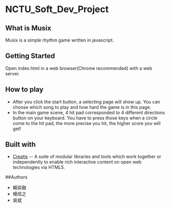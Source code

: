 # NCTU_Soft_Dev_Project  
## What is Musix  
Musix is a simple rhythm game written in javascript.  

## Getting Started
Open index.html in a web browser(Chrome recommended) with a web server.

## How to play  
  - After you click the start button, a selecting page will show up. You can choose which song to play and how hard the game is in this page.
  - In the main game scene, 4 hit pad corresponded to 4 different directions button on your keyboard. You have to press those keys when a circle come to the hit pad, the more precise you hit, the higher score you will get!

## Built with
  - [Creatjs](http://www.createjs.com) -- A suite of modular libraries and tools which work together or independently to enable rich interactive content on open web technologies via HTML5.

##Authors
  - 賴奕融
  - 楊信之
  - 吳斌
